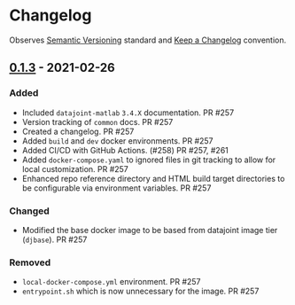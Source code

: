 # Changelog

Observes [Semantic Versioning](https://semver.org/spec/v2.0.0.html) standard and [Keep a Changelog](https://keepachangelog.com/en/1.0.0/) convention.

## [0.1.3] - 2021-02-26
### Added
- Included `datajoint-matlab` `3.4.X` documentation. PR #257
- Version tracking of `common` docs. PR #257
- Created a changelog. PR #257
- Added `build` and `dev` docker environments. PR #257
- Added CI/CD with GitHub Actions. (#258) PR #257, #261
- Added `docker-compose.yaml` to ignored files in git tracking to allow for local customization. PR #257
- Enhanced repo reference directory and HTML build target directories to be configurable via environment variables. PR #257

### Changed
- Modified the base docker image to be based from datajoint image tier (`djbase`). PR #257

### Removed
- `local-docker-compose.yml` environment. PR #257
- `entrypoint.sh` which is now unnecessary for the image. PR #257

[0.1.3]: https://github.com/datajoint/datajoint-docs/releases/tag/0.1.3
